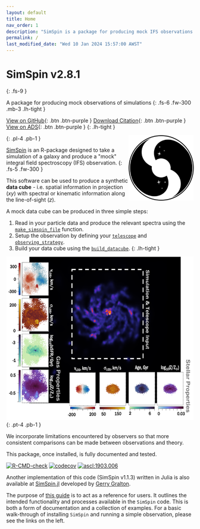 ```yaml
---
layout: default
title: Home
nav_order: 1
description: "SimSpin is a package for producing mock IFS observations of galaxy simulations."
permalink: /
last_modified_date: "Wed 10 Jan 2024 15:57:00 AWST"
---
```


# SimSpin v2.8.1
{: .fs-9 }

A package for producing mock observations of simulations
{: .fs-6 .fw-300 .mb-3 .lh-tight }

[View on GitHub](https://github.com/kateharborne/SimSpin){: .btn .btn-purple }
[Download Citation](https://github.com/kateharborne/SimSpin/blob/master/CITATION.cff){: .btn .btn-purple }
[View on ADS](https://ui.adsabs.harvard.edu/abs/2019ascl.soft03006H/abstract){: .btn .btn-purple }
{: .lh-tight }

<img align="right" src="assets/images/logo.png" width="175" height="175" />
{: .pl-4 .pb-1 } 

[SimSpin](https://github.com/kateharborne/SimSpin) is an R-package designed to take a simulation of a galaxy and produce a "mock" integral field spectroscopy (IFS) observation.
{: .fs-5 .fw-300 }

This software can be used to produce a synthetic **data cube** - i.e. spatial information in projection (*xy*) with spectral or kinematic information along the line-of-sight (*z*). 

A mock data cube can be produced in three simple steps:

  1. Read in your particle data and produce the relevant spectra using the [`make_simspin_file`](docs/make_simspin_file) function.
  1. Setup the observation by defining your [`telescope`](docs/telescope.markdown) and [`observing_strategy`](docs/observing_strategy.markdown).
  1. Build your data cube using the [`build_datacube`](docs/build_datacube.markdown).
{: .lh-tight }

<img align="centre" src="assets/images/simspin_v2_wo_logo.png" width="600" height="438" />
{: .pt-4 .pb-1 } 

We incorporate limitations encountered by observers so that more consistent comparisons can be made between observations and theory.

This package, once installed, is fully documented and tested.

<!-- badges: start -->
<a href="https://github.com/kateharborne/SimSpin/actions"><img src="https://github.com/kateharborne/SimSpin/actions/workflows/r.yml/badge.svg" alt="R-CMD-check"/></a>
<a href="https://app.codecov.io/gh/kateharborne/SimSpin"><img src="https://codecov.io/gh/kateharborne/SimSpin/branch/master/graph/badge.svg?token=2T1BDWZYSV" alt="codecov"/></a>
<a href="https://ascl.net/1903.006"><img src="https://img.shields.io/badge/ascl-1903.006-blue.svg?colorB=262255" alt="ascl:1903.006" /></a>
<!-- badges: end -->

Another implementation of this code (SimSpin v1.1.3) written in Julia is also available at [SimSpin.jl](https://github.com/kateharborne/SimSpin.jl) developed by [Gerry Gralton](https://github.com/gerrygralton). 

The purpose of [this guide](https://kateharborne.github.io/SimSpin/) is to act as a reference for users. 
It outlines the intended functionality and processes available in the `SimSpin` code. 
This is both a form of documentation and a collection of examples. 
For a basic walk-through of installing `SimSpin` and running a simple observation, please see the links on the left. 
